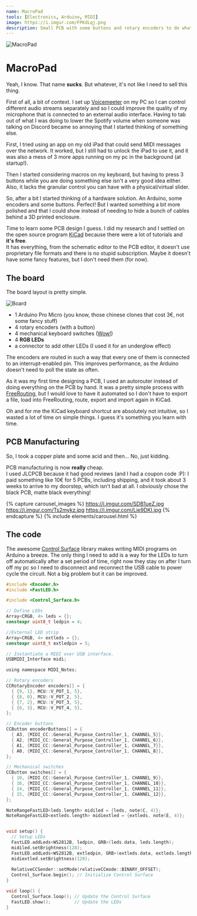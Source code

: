```yaml
---
name: MacroPad
tools: [Electronics, Arduino, MIDI]
image: https://i.imgur.com/FPKdLqj.png
description: Small PCB with some buttons and rotary encoders to do whatever you want
---
```


![MacroPad](https://i.imgur.com/FPKdLqj.png)

# MacroPad

Yeah, I know. That name **sucks**. But whatever, it's not like I need to sell this thing.

First of all, a bit of context. I set up [Voicemeeter](https://vb-audio.com/Voicemeeter/banana.htm) on my PC so I can control different audio streams separately and so I could improve the quality of my microphone that is connected to an external audio interface. Having to tab out of what I was doing to lower the Spotify volume when someone was talking on Discord became so annoying that I started thinking of something else.

First, I tried using an app on my old iPad that could send MIDI messages over the network. It worked, but I still had to unlock the iPad to use it, and it was also a mess of 3 more apps running on my pc in the background (at startup!).

Then I started considering macros on my keyboard, but having to press 3 buttons while you are doing something else isn't a very good idea either. Also, it lacks the granular control you can have with a physical/virtual slider.

So, after a bit I started thinking of a hardware solution. An Arduino, some encoders and some buttons. Perfect! But I wanted something a bit more polished and that I could show instead of needing to hide a bunch of cables behind a 3D printed enclosure.

Time to learn some PCB design I guess. I did my research and I settled on the open source program [KiCad](https://www.kicad.org/) because there were a lot of tutorials and **it's free**.<br/>
It has everything, from the schematic editor to the PCB editor, it doesn't use proprietary file formats and there is no stupid subscription. Maybe it doesn't have some fancy features, but I don't need them (for now).

## The board

The board layout is pretty simple.

![Board](https://i.imgur.com/0NBBxmx.png)
- 1 Arduino Pro Micro (you know, those chinese clones that cost 3€, not some fancy stuff)
- 4 rotary encoders (with a button)
- 4 mechanical keyboard switches ([Wow!](https://www.youtube.com/watch?v=KlLMlJ2tDkg))
- 4 **RGB LEDs**
- a connector to add other LEDs (I used it for an underglow effect)

The encoders are routed in such a way that every one of them is connected to an interrupt-enabled pin. This improves performance, as the Arduino doesn't need to poll the state as often.

As it was my first time designing a PCB, I used an autorouter instead of doing everything on the PCB by hand. It was a pretty simple process with [FreeRouting](https://freerouting.org/), but I would love to have it automated so I don't have to export a file, load into FreeRouting, route, export and import again in KiCad.

Oh and for me the KiCad keyboard shortcut are absolutely not intuitive, so I wasted a lot of time on simple things.
I guess it's something you learn with time.

## PCB Manufacturing

So, I took a copper plate and some acid and then... No, just kidding.

PCB manufacturing is now **really** cheap.<br/>
I used JLCPCB because it had good reviews (and I had a coupon code :P): I paid something like 10€ for 5 PCBs, including shipping, and it took about 3 weeks to arrive to my doorstep, which isn't bad at all. I *obviously* chose the black PCB, matte black everything!

{% capture carousel_images %}
https://i.imgur.com/SDB1ueZ.jpg
https://i.imgur.com/Ts2mykz.jpg
https://i.imgur.com/Lie9DKI.jpg
{% endcapture %}
{% include elements/carousel.html %}

## The code

The awesome [Control Surface](https://github.com/tttapa/Control-Surface) library makes writing MIDI programs on Arduino a breeze.
The only thing I need to add is a way for the LEDs to turn off automatically after a set period of time, right now they stay on after I turn off my pc so I need to disconnect and reconnect the USB cable to power cycle the circuit. Not a big problem but it can be improved.

```c
#include <Encoder.h>
#include <FastLED.h>

#include <Control_Surface.h>

// Define LEDs 
Array<CRGB, 4> leds = {};
constexpr uint8_t ledpin = 4;

//External LED strip
Array<CRGB, 4> extleds = {};
constexpr uint8_t extledpin = 5;

// Instantiate a MIDI over USB interface.
USBMIDI_Interface midi;

using namespace MIDI_Notes;

// Rotary encoders
CCRotaryEncoder encoders[] = {
  { {9, 1}, MCU::V_POT_1, 5},
  { {8, 0}, MCU::V_POT_2, 5},
  { {7, 2}, MCU::V_POT_3, 5},
  { {6, 3}, MCU::V_POT_4, 5},
};

// Encoder buttons
CCButton encoderButtons[] = {
  { A3, {MIDI_CC::General_Purpose_Controller_1, CHANNEL_5}},
  { A2, {MIDI_CC::General_Purpose_Controller_1, CHANNEL_6}},
  { A1, {MIDI_CC::General_Purpose_Controller_1, CHANNEL_7}},
  { A0, {MIDI_CC::General_Purpose_Controller_1, CHANNEL_8}},
};

// Mechanical switches
CCButton switches[] = {
  { 10, {MIDI_CC::General_Purpose_Controller_1, CHANNEL_9}},
  { 16, {MIDI_CC::General_Purpose_Controller_1, CHANNEL_10}},
  { 14, {MIDI_CC::General_Purpose_Controller_1, CHANNEL_11}},
  { 15, {MIDI_CC::General_Purpose_Controller_1, CHANNEL_12}},
};

NoteRangeFastLED<leds.length> midiled = {leds, note(C, 4)};
NoteRangeFastLED<extleds.length> midiextled = {extleds, note(E, 4)};


void setup() {
  // Setup LEDs
  FastLED.addLeds<WS2812B, ledpin, GRB>(leds.data, leds.length);
  midiled.setBrightness(128);
  FastLED.addLeds<WS2812B, extledpin, GRB>(extleds.data, extleds.length);
  midiextled.setBrightness(128);
  
  RelativeCCSender::setMode(relativeCCmode::BINARY_OFFSET);
  Control_Surface.begin(); // Initialize Control Surface
}

void loop() {
  Control_Surface.loop(); // Update the Control Surface
  FastLED.show();         // Update the LEDs
}
```